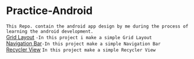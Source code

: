 # Practice-Android
```This Repo. contain the android app design by me during the process of learning the android development.```<br>
[Grid Layout](https://github.com/Shiv-sharma-111/Practice-Android/tree/master/GridLayout) ```-In this project i make a simple Grid Layout```<br>
[Navigation Bar](https://github.com/Shiv-sharma-111/Practice-Android/tree/master/NevigationBar)```-In this project make a simple Navigation Bar```<br>
[Recycler View](https://github.com/Shiv-sharma-111/Practice-Android/tree/master/RecyclerView) ```In this project make a simple Recycler View```
